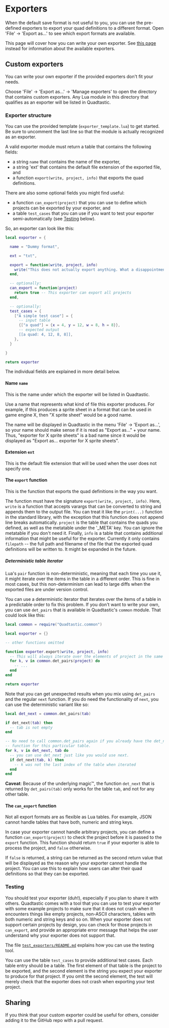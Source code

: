 # Exporters

When the default save format is not useful to you, you can use the pre-defined
exporters to export your quad definitions to a different format.
Open 'File' -> 'Export as...' to see which export formats are available.

This page will cover how you can write your own exporter. See [this
page](/Exporter/README.md) instead
for information about the available exporters.

## Custom exporters

You can write your own exporter if the provided exporters don't fit your needs.

Choose 'File' -> 'Export as...' -> 'Manage exporters' to open the directory that
contains custom exporters. Any Lua module in this directory that qualifies as an
exporter will be listed in Quadtastic.

### Exporter structure

You can use the provided template (`exporter_template.lua`) to get started. Be
sure to uncomment the last line so that the module is actually recognized as an
exporter.

A valid exporter module must return a table that contains the following fields:

 - a string `name` that contains the name of the exporter,
 - a string 'ext' that contains the default file extension of the exported file, and
 - a function `export(write, project, info)` that exports the quad definitions.

There are also some optional fields you might find useful:

 - a function `can_export(project)` that you can use to define which projects
   can be exported by your exporter, and
 - a table `test_cases` that you can use if you want to test your exporter
   semi-automatically (see [Testing](#testing) below).

So, an exporter can look like this:

```lua
local exporter = {

  name = "Dummy format",

  ext = "txt",

  export = function(write, project, info)
    write("This does not actually export anything. What a disappointment!")
  end,

  -- optionally:
  can_export = function(project)
    return true -- This exporter can export all projects
  end,

  -- optionally:
  test_cases = {
    ["A simple test case"] = {
      -- input table
      {["a quad"] = {x = 4, y = 12, w = 8, h = 8}},
      -- expected output
      [[a quad: 4, 12, 8, 8]],
    },
  }

}

return exporter
```

The individual fields are explained in more detail below.

#### Name `name`

This is the name under which the exporter will be listed in Quadtastic.

Use a name that represents what kind of file this exporter produces. For
example, if this produces a sprite sheet in a format that can be used in game
engine X, then "X sprite sheet" would be a good name.

The name will be displayed in Quadtastic in the menu 'File' -> 'Export as...',
so your name should make sense if it is read as "Export as..." + your name.
Thus, "exporter for X sprite sheets" is a bad name since it would be displayed
as "Export as... exporter for X sprite sheets".

#### Extension `ext`

This is the default file extension that will be used when the user does not
specify one.

#### The `export` function

This is the function that exports the quad definitions in the way you want.

The function must have the signature `export(write, project, info)`. Here,
`write` is a function that accepts varargs that can be converted to string and
appends them to the output file. You can treat it like the `print(...)` function
in the standard library, with the exception that this function does not append
line breaks automatically. `project` is the table that contains the quads you
defined, as well as  the metatable under the '_META' key. You can ignore the
metatable if you don't need it. Finally, `info` is a table that contains
additional information that might be useful for the exporter. Currently it only
contains `filepath` -- the full path and filename of the file that the exported
quad definitions will be written to. It might be expanded in the future.

##### Deterministic table iterator

Lua's `pair` function is non-deterministic, meaning that each time you use it,
it might iterate over the items in the table in a different order. This is fine
in most cases, but this non-determinism can lead to large diffs when the
exported files are under version control.

You can use a deterministic iterator that iterates over the items of a table in
a predictable order to fix this problem. If you don't want to write your own,
you can use `det_pairs` that is available in Quadtastic's `common` module.
That could look like this:

```lua
local common = require("Quadtastic.common")

local exporter = {}

-- other functions omitted

function exporter.export(write, project, info)
  -- This will always iterate over the elements of project in the same order.
  for k, v in common.det_pairs(project) do
    -- ...
  end
end

return exporter
```

Note that you can get unexpected results when you mix using `det_pairs` and the
regular `next` function. If you do need the functionality of `next`, you can use
the deterministic variant like so:

```lua
local det_next = common.det_pairs(tab)

if det_next(tab) then
  -- tab is not empty
end

-- No need to call common.det_pairs again if you already have the det_next
-- function for this particular table.
for k, v in det_next, tab do
  -- you can use det_next just like you would use next.
  if det_next(tab, k) then
    -- k was not the last index of the table when iterated
  end
end
```

**Caveat**: Because of the underlying magic™, the function `det_next` that is
returned by `det_pairs(tab)` only works for the table `tab`, and not for any
other table.

#### The `can_export` function

Not all export formats are as flexible as Lua tables. For example, JSON cannot
handle tables that have both, numeric and string keys.

In case your exporter cannot handle arbitrary projects, you can define a
function `can_export(project)` to check the project before it is passed to the
`export` function. This function should return `true` if your exporter is able
to process the project, and `false` otherwise.

If `false` is returned, a string can be returned as the second return value that
will be displayed as the reason why your exporter cannot handle the project. You
can use this to explain how users can alter their quad definitions so that they
can be exported.

### Testing

You should test your exporter (duh!), especially if you plan to share it with
others. Quadtastic comes with a tool that you can use to test your exporter with
some example projects to make sure that it does not crash when it encounters
things like empty projects, non-ASCII characters, tables with both numeric and
string keys and so on. When your exporter does not support certain projects by
design, you can check for those projects in `can_export`, and provide an
appropriate error message that helps the user understand why your exporter does
not support that.

The file [`test_exporters/README.md`](/test_exporters/README.md)
explains how you can use the testing tool.

You can use the table `test_cases` to provide additional test cases. Each table
entry should be a table. The first element of that table is the project to
be exported, and the second element is the string you expect your exporter
to produce for that project. If you omit the second element, the test will
merely check that the exporter does not crash when exporting your test
project.

## Sharing

If you think that your custom exporter could be useful for others, consider
adding it to the GitHub repo with a pull request.

